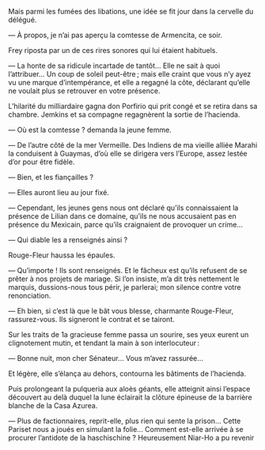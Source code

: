 Mais parmi les fumées des libations, une idée se fit jour dans la cervelle du délégué.

— À propos, je n’ai pas aperçu la comtesse de Armencita, ce soir.

Frey riposta par un de ces rires sonores qui lui étaient habituels.

— La honte de sa ridicule incartade de tantôt… Elle ne sait à quoi l’attribuer… Un coup de soleil peut-être ; mais elle craint que vous n’y ayez vu une marque d’intempérance, et elle a regagné la côte, déclarant qu’elle ne voulait plus se retrouver en votre présence.

L’hilarité du milliardaire gagna don Porfirio qui prit congé et se retira dans sa chambre. Jemkins et sa compagne regagnèrent la sortie de l’hacienda.

— Où est la comtesse ? demanda la jeune femme.

— De l’autre côté de la mer Vermeille. Des Indiens de ma vieille alliée Marahi la conduisent à Guaymas, d’où elle se dirigera vers l’Europe, assez lestée d’or pour être fidèle.

— Bien, et les fiançailles ?

— Elles auront lieu au jour fixé.

— Cependant, les jeunes gens nous ont déclaré qu’ils connaissaient la présence de Lilian dans ce domaine, qu’ils ne nous accusaient pas en présence du Mexicain, parce qu’ils craignaient de provoquer un crime…

— Qui diable les a renseignés ainsi ?

Rouge-Fleur haussa les épaules.

— Qu’importe ! Ils sont renseignés. Et le fâcheux est qu’ils refusent de se prêter à nos projets de mariage. Si l’on insiste, m’a dit très nettement le marquis, dussions-nous tous périr, je parlerai; mon silence contre votre renonciation.

— Eh bien, si c’est là que le bât vous blesse, charmante Rouge-Fleur, rassurez-vous. Ils signeront le contrat et se tairont.

Sur les traits de 1a gracieuse femme passa un sourire, ses yeux eurent un clignotement mutin, et tendant la main à son interlocuteur :

— Bonne nuit, mon cher Sénateur… Vous m’avez rassurée…

Et légère, elle s’élança au dehors, contourna les bâtiments de l’hacienda.

Puis prolongeant la pulqueria aux aloès géants, elle atteignit ainsi l’espace découvert au delà duquel la lune éclairait la clôture épineuse de la barrière blanche de la Casa Azurea.

— Plus de factionnaires, reprit-elle, plus rien qui sente la prison… Cette Pariset nous a joués en simulant la folie… Comment est-elle arrivée à se procurer l’antidote de la haschischine ? Heureusement Niar-Ho a pu revenir
